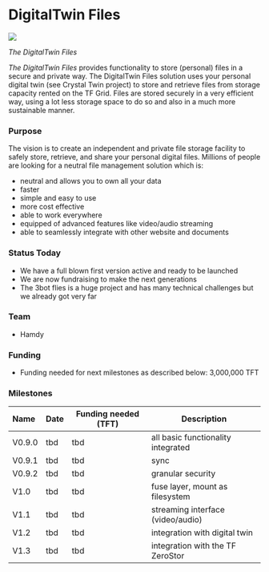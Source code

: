 # DigitalTwin Files

![](img/digitalyoufiles.png)

*The DigitalTwin Files* 

*The DigitalTwin Files* provides functionality to store (personal) files in a secure and private way. The DigitalTwin Files solution uses your personal digital twin (see Crystal Twin project) to store and retrieve files from storage capacity rented on the TF Grid. Files are stored securely in a very efficient way, using a lot less storage space to do so and also in a much more sustainable manner.

### Purpose

The vision is to create an independent and private file storage facility to safely store, retrieve, and share your personal digital files. Millions of people are looking for a neutral file management solution which is: 
- neutral and allows you to own all your data
- faster
- simple and easy to use
- more cost effective
- able to work everywhere 
- equipped of advanced features like video/audio streaming
- able to seamlessly integrate with other website and documents

### Status Today

- We have a full blown first version active and ready to be launched
- We are now fundraising to make the next generations
- The 3bot flies is a huge project and has many technical challenges but we already got very far

### Team

- Hamdy

### Funding

- Funding needed for next milestones as described below: 3,000,000 TFT

### Milestones

| Name   | Date | Funding needed (TFT) | Description                        |
| :----- | ---- | -------------------- | ---------------------------------- |
| V0.9.0 | tbd  | tbd                  | all basic functionality integrated |
| V0.9.1 | tbd  | tbd                  | sync                               |
| V0.9.2 | tbd  | tbd                  | granular security                  |
| V1.0   | tbd  | tbd                  | fuse layer, mount as filesystem    |
| V1.1   | tbd  | tbd                  | streaming interface (video/audio)  |
| V1.2   | tbd  | tbd                  | integration with digital twin      |
| V1.3   | tbd  | tbd                  | integration with the TF ZeroStor   |


